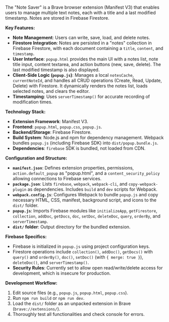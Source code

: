 The "Note Saver" is a Brave browser extension (Manifest V3) that enables users to manage multiple text notes, each with a title and a last modified timestamp. Notes are stored in Firebase Firestore.

**Key Features:**
* **Note Management**: Users can write, save, load, and delete notes.
* **Firestore Integration**: Notes are persisted in a "notes" collection in Firebase Firestore, with each document containing a `title`, `content`, and `timestamp`.
* **User Interface**: `popup.html` provides the main UI with a notes list, note title input, content textarea, and action buttons (new, save, delete). The last modified timestamp is also displayed.
* **Client-Side Logic (`popup.js`)**: Manages a local `notesCache`, `currentNoteId`, and handles all CRUD operations (Create, Read, Update, Delete) with Firestore. It dynamically renders the notes list, loads selected notes, and clears the editor.
* **Timestamping**: Uses `serverTimestamp()` for accurate recording of modification times.

**Technology Stack:**
* **Extension Framework**: Manifest V3.
* **Frontend**: `popup.html`, `popup.css`, `popup.js`.
* **Backend/Storage**: Firebase Firestore.
* **Build System**: Node.js and npm for dependency management. Webpack bundles `popup.js` (including Firebase SDK) into `dist/popup.bundle.js`.
* **Dependencies**: `firebase` SDK is bundled, not loaded from CDN.

**Configuration and Structure:**
* **`manifest.json`**: Defines extension properties, permissions, `action.default_popup` as "popup.html", and a `content_security_policy` allowing connections to Firebase services.
* **`package.json`**: Lists `firebase`, `webpack`, `webpack-cli`, and `copy-webpack-plugin` as dependencies. Includes `build` and `dev` scripts for Webpack.
* **`webpack.config.js`**: Configures Webpack to bundle `popup.js` and copy necessary HTML, CSS, manifest, background script, and icons to the `dist/` folder.
* **`popup.js`**: Imports Firebase modules like `initializeApp`, `getFirestore`, `collection`, `addDoc`, `getDocs`, `doc`, `setDoc`, `deleteDoc`, `query`, `orderBy`, and `serverTimestamp`.
* **`dist/` folder**: Output directory for the bundled extension.

**Firebase Specifics:**
* Firebase is initialized in `popup.js` using project configuration keys.
* Firestore operations include `collection()`, `addDoc()`, `getDocs()` with `query()` and `orderBy()`, `doc()`, `setDoc()` (with `{ merge: true }`), `deleteDoc()`, and `serverTimestamp()`.
* **Security Rules**: Currently set to allow open read/write/delete access for development, which is insecure for production.

**Development Workflow:**
1.  Edit source files (e.g., `popup.js`, `popup.html`, `popup.css`).
2.  Run `npm run build` or `npm run dev`.
3.  Load the `dist/` folder as an unpacked extension in Brave (`brave://extensions/`).
4.  Thoroughly test all functionalities and check console for errors.